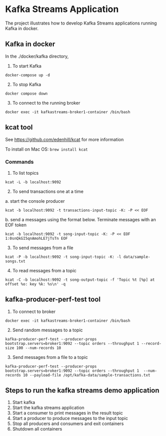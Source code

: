 # Kafka Streams Application
The project illustrates how to develop Kafka Streams applications running Kafka in docker.

## Kafka in docker
In the ./docker/kafka directory,

1. To start Kafka

`docker-compose up -d`

2. To stop Kafka

`docker compose down`

3. To connect to the running broker

`docker exec -it kafkastreams-broker1-container /bin/bash`

## kcat tool
See https://github.com/edenhill/kcat for more information

To install on Mac OS: `brew install kcat`

### Commands
1. To list topics

`kcat -L -b localhost:9092`

2. To send transactions one at a time

a. start the console producer

`kcat -b localhost:9092 -t transactions-input-topic -K: -P << EOF`

b. send a messages using the format below. Terminate messages with an EOF token

`kcat -b localhost:9092 -t song-input-topic -K: -P << EOF
1:0snQkGI5qnAmohLE7jTsTn
EOF`

3. To send messages from a file

`kcat -P -b localhost:9092 -t song-input-topic -K: -l data/sample-songs.txt`

4. To read messages from a topic

`kcat -C -b localhost:9092 -t song-output-topic -f 'Topic %t [%p] at offset %o: key %k: %s\n' -q`
## kafka-producer-perf-test tool
1. To connect to broker
```
docker exec -it kafkastreams-broker1-container /bin/bash
```

2. Send random messages to a topic
```
kafka-producer-perf-test --producer-props bootstrap.servers=broker1:9092 --topic orders --throughput 1 --record-size 100 --num-records 10
```

3. Send messages from a file to a topic
```
kafka-producer-perf-test --producer-props bootstrap.servers=broker1:9092 --topic orders --throughput 1  --num-records 10 --payload-file /opt/kafka-data/sample-transactions.txt
```

## Steps to run the kafka streams demo application
1. Start kafka
2. Start the kafka streams application
3. Start a consumer to print messages in the result topic
4. Start a producer to produce messages to the input topic
5. Stop all producers and consumers and exit containers
6. Shutdown all containers



